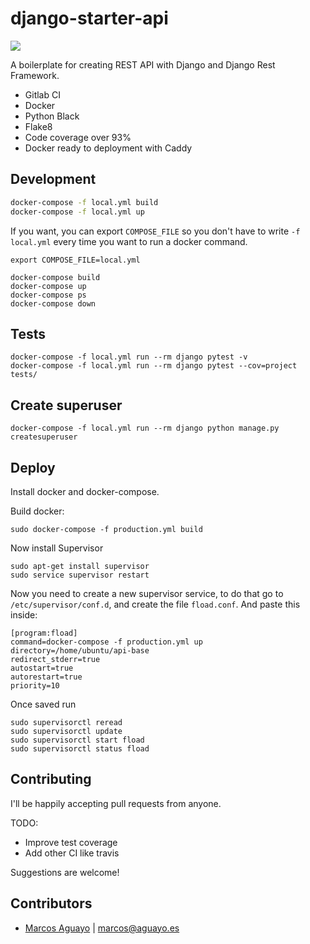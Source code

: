 # django-starter-api
![](https://img.shields.io/badge/code%20style-black-000000.svg)

A boilerplate for creating REST API with Django and Django Rest Framework.

- Gitlab CI
- Docker
- Python Black
- Flake8
- Code coverage over 93%
- Docker ready to deployment with Caddy


## Development

```bash
docker-compose -f local.yml build
docker-compose -f local.yml up
```

If you want, you can export `COMPOSE_FILE` so you don't have to write `-f local.yml` every time you want to run a docker command.
```
export COMPOSE_FILE=local.yml

docker-compose build
docker-compose up
docker-compose ps
docker-compose down
```

## Tests
```
docker-compose -f local.yml run --rm django pytest -v
docker-compose -f local.yml run --rm django pytest --cov=project tests/
```

## Create superuser

```
docker-compose -f local.yml run --rm django python manage.py createsuperuser
```

## Deploy
Install docker and docker-compose.

Build docker:
```
sudo docker-compose -f production.yml build
```

Now install Supervisor
```
sudo apt-get install supervisor
sudo service supervisor restart
```

Now you need to create a new supervisor service, to do that go to `/etc/supervisor/conf.d`, and create the file `fload.conf`. And paste this inside:
```
[program:fload]
command=docker-compose -f production.yml up
directory=/home/ubuntu/api-base
redirect_stderr=true
autostart=true
autorestart=true
priority=10
```

Once saved run
```
sudo supervisorctl reread
sudo supervisorctl update
sudo supervisorctl start fload
sudo supervisorctl status fload
```



## Contributing

I'll be happily accepting pull requests from anyone.

TODO:
- Improve test coverage
- Add other CI like travis

Suggestions are welcome!


## Contributors

- [Marcos Aguayo](https://github.com/maguayo) | <marcos@aguayo.es>
